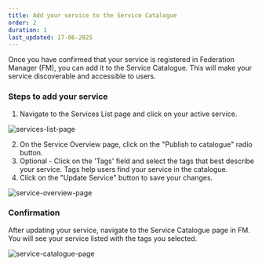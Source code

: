 ```yaml
---
title: Add your service to the Service Catalogue
order: 2
duration: 1
last_updated: 17-06-2025
---
```


Once you have confirmed that your service is registered in Federation Manager (FM), you can add it to the Service Catalogue. This will make your service discoverable and accessible to users.

### Steps to add your service

1. Navigate to the Services List page and click on your active service.

![services-list-page](/assets/images/include-service-in-service-catalogue/service-list-page.png)

2. On the Service Overview page, click on the "Publish to catalogue" radio button.
3. Optional - Click on the 'Tags' field and select the tags that best describe your service. Tags help users find your 
   service in the catalogue.
4. Click on the "Update Service" button to save your changes.

![service-overview-page](/assets/images/include-service-in-service-catalogue/service-overview-page.png)

### Confirmation 

After updating your service, navigate to the Service Catalogue page in FM. You will see your service listed with the tags you selected.

![service-catalogue-page](/assets/images/include-service-in-service-catalogue/service-catalogue-page.png)
